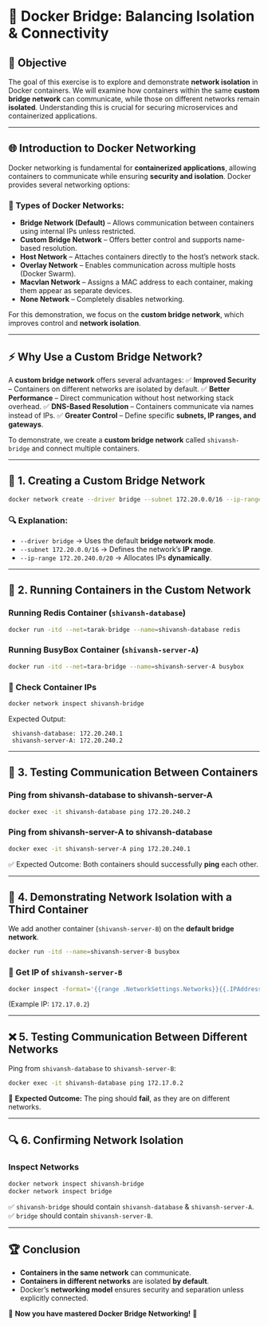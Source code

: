 # 🚀 Docker Bridge: Balancing Isolation & Connectivity

## 📌 Objective
The goal of this exercise is to explore and demonstrate **network isolation** in Docker containers. We will examine how containers within the same **custom bridge network** can communicate, while those on different networks remain **isolated**. Understanding this is crucial for securing microservices and containerized applications.  

---

## 🌐 Introduction to Docker Networking
Docker networking is fundamental for **containerized applications**, allowing containers to communicate while ensuring **security and isolation**. Docker provides several networking options:

### 🔹 Types of Docker Networks:
- **Bridge Network (Default)** – Allows communication between containers using internal IPs unless restricted.
- **Custom Bridge Network** – Offers better control and supports name-based resolution.
- **Host Network** – Attaches containers directly to the host’s network stack.
- **Overlay Network** – Enables communication across multiple hosts (Docker Swarm).
- **Macvlan Network** – Assigns a MAC address to each container, making them appear as separate devices.
- **None Network** – Completely disables networking.

For this demonstration, we focus on the **custom bridge network**, which improves control and **network isolation**.

---

## ⚡ Why Use a Custom Bridge Network?
A **custom bridge network** offers several advantages:
✅ **Improved Security** – Containers on different networks are isolated by default.
✅ **Better Performance** – Direct communication without host networking stack overhead.
✅ **DNS-Based Resolution** – Containers communicate via names instead of IPs.
✅ **Greater Control** – Define specific **subnets, IP ranges, and gateways**.

To demonstrate, we create a **custom bridge network** called `shivansh-bridge` and connect multiple containers.

---

## 🔧 1. Creating a Custom Bridge Network
```bash
docker network create --driver bridge --subnet 172.20.0.0/16 --ip-range 172.20.240.0/20 shivansh-bridge
```
### 🔍 Explanation:
- `--driver bridge` → Uses the default **bridge network mode**.
- `--subnet 172.20.0.0/16` → Defines the network’s **IP range**.
- `--ip-range 172.20.240.0/20` → Allocates IPs **dynamically**.

---

## 🚀 2. Running Containers in the Custom Network
### Running **Redis Container** (`shivansh-database`)
```bash
docker run -itd --net=tarak-bridge --name=shivansh-database redis
```
### Running **BusyBox Container** (`shivansh-server-A`)
```bash
docker run -itd --net=tara-bridge --name=shivansh-server-A busybox
```

### 📌 Check Container IPs
```bash
docker network inspect shivansh-bridge
```
Expected Output:
```
 shivansh-database: 172.20.240.1
 shivansh-server-A: 172.20.240.2
```

---

## 🔄 3. Testing Communication Between Containers
### Ping from **shivansh-database** to **shivansh-server-A**
```bash
docker exec -it shivansh-database ping 172.20.240.2
```
### Ping from **shivansh-server-A** to **shivansh-database**
```bash
docker exec -it shivansh-server-A ping 172.20.240.1
```
✅ Expected Outcome: Both containers should successfully **ping** each other.

---

## 🚧 4. Demonstrating Network Isolation with a Third Container
We add another container (`shivansh-server-B`) on the **default bridge network**.
```bash
docker run -itd --name=shivansh-server-B busybox
```
### 📌 Get IP of `shivansh-server-B`
```bash
docker inspect -format='{{range .NetworkSettings.Networks}}{{.IPAddress}}{{end}}' shivansh-server-B
```
(Example IP: `172.17.0.2`)

---

## ❌ 5. Testing Communication Between Different Networks
Ping from `shivansh-database` to `shivansh-server-B`:
```bash
docker exec -it shivansh-database ping 172.17.0.2
```
🚨 **Expected Outcome:** The ping should **fail**, as they are on different networks.

---

## 🔍 6. Confirming Network Isolation
### Inspect Networks
```bash
docker network inspect shivansh-bridge
docker network inspect bridge
```
✅ `shivansh-bridge` should contain `shivansh-database` & `shivansh-server-A`.
✅ `bridge` should contain `shivansh-server-B`.

---

## 🏆 Conclusion
- **Containers in the same network** can communicate.
- **Containers in different networks** are isolated **by default**.
- Docker’s **networking model** ensures security and separation unless explicitly connected.

🚀 **Now you have mastered Docker Bridge Networking!** 🎯
